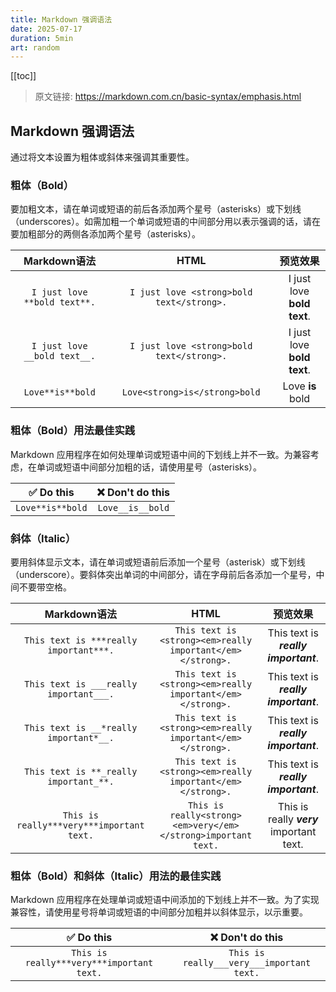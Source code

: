 ```yaml
---
title: Markdown 强调语法
date: 2025-07-17
duration: 5min
art: random
---
```

[[toc]]
> 原文链接: https://markdown.com.cn/basic-syntax/emphasis.html

## Markdown 强调语法
通过将文本设置为粗体或斜体来强调其重要性。

### 粗体（Bold）
要加粗文本，请在单词或短语的前后各添加两个星号（asterisks）或下划线（underscores）。如需加粗一个单词或短语的中间部分用以表示强调的话，请在要加粗部分的两侧各添加两个星号（asterisks）。

| Markdown语法 | HTML | 预览效果 |
| :---: | :---: | :---: |
| `I just love **bold text**.` |  `I just love <strong>bold text</strong>.` |  I just love **bold text**. |
| `I just love __bold text__.` |  `I just love <strong>bold text</strong>.` |  I just love **bold text**. |
| `Love**is**bold` |  `Love<strong>is</strong>bold` |  Love **is** bold |

### 粗体（Bold）用法最佳实践
Markdown 应用程序在如何处理单词或短语中间的下划线上并不一致。为兼容考虑，在单词或短语中间部分加粗的话，请使用星号（asterisks）。

| ✅  Do this   | ❌  Don't do this |
| :---: | :---: |
| `Love**is**bold` |  `Love__is__bold` |

### 斜体（Italic）
要用斜体显示文本，请在单词或短语前后添加一个星号（asterisk）或下划线（underscore）。要斜体突出单词的中间部分，请在字母前后各添加一个星号，中间不要带空格。

|Markdown语法 |  HTML |  预览效果 |
| :---: | :---: | :---: |
|`This text is ***really important***.`|`This text is <strong><em>really important</em></strong>.`|  This text is ***really important***.|
|`This text is ___really important___.`|  `This text is <strong><em>really important</em></strong>.` |  This text is ___really important___.|
|`This text is __*really important*__.` |  `This text is <strong><em>really important</em></strong>.` |  This text is __*really important*__. |
|`This text is **_really important_**.` |  `This text is <strong><em>really important</em></strong>.` |  This text is **_really important_**. |
|`This is really***very***important text.`|  `This is really<strong><em>very</em></strong>important text.`|  This is really ***very*** important text.|

### 粗体（Bold）和斜体（Italic）用法的最佳实践
Markdown 应用程序在处理单词或短语中间添加的下划线上并不一致。为了实现兼容性，请使用星号将单词或短语的中间部分加粗并以斜体显示，以示重要。

|✅  Do this|  ❌  Don't do this|
| :---: | :---: |
|`This is really***very***important text.`|  `This is really___very___important text.`|
